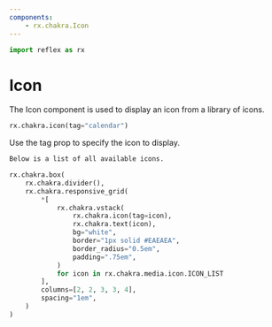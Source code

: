 ```yaml
---
components:
    - rx.chakra.Icon
---
```


```python exec
import reflex as rx
```

# Icon

The Icon component is used to display an icon from a library of icons.

```python demo
rx.chakra.icon(tag="calendar")
```

Use the tag prop to specify the icon to display.

```md alert success
Below is a list of all available icons.
```

```python eval
rx.chakra.box(
    rx.chakra.divider(),
    rx.chakra.responsive_grid(
        *[
            rx.chakra.vstack(
                rx.chakra.icon(tag=icon),
                rx.chakra.text(icon),
                bg="white",
                border="1px solid #EAEAEA",
                border_radius="0.5em",
                padding=".75em",
            )
            for icon in rx.chakra.media.icon.ICON_LIST
        ],
        columns=[2, 2, 3, 3, 4],
        spacing="1em",
    )
)
```
